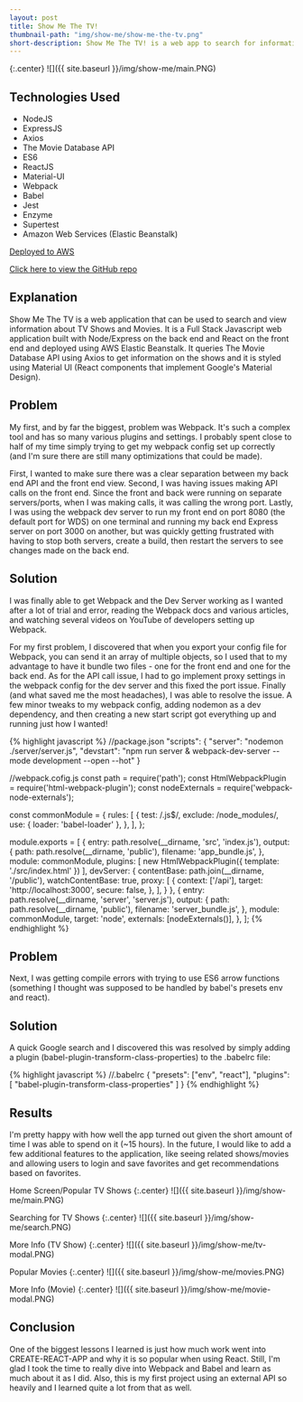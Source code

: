 ```yaml
---
layout: post
title: Show Me The TV!
thumbnail-path: "img/show-me/show-me-the-tv.png"
short-description: Show Me The TV! is a web app to search for information on TV Shows and Movies using The Movie Database API
---
```


{:.center}
![]({{ site.baseurl }}/img/show-me/main.PNG)

## Technologies Used

- NodeJS
- ExpressJS
- Axios
- The Movie Database API
- ES6
- ReactJS
- Material-UI
- Webpack
- Babel
- Jest
- Enzyme
- Supertest
- Amazon Web Services (Elastic Beanstalk)

[Deployed to AWS](http://showmethetv-env.uqrc23xqzq.us-east-2.elasticbeanstalk.com/)

[Click here to view the GitHub repo](https://github.com/tdfranklin/show-me-the-tv)

## Explanation

Show Me The TV is a web application that can be used to search and view information about TV Shows and Movies. It is a Full Stack Javascript web application built with Node/Express on the back end and React on the front end and deployed using AWS Elastic Beanstalk. It queries The Movie Database API using Axios to get information on the shows and it is styled using Material UI (React components that implement Google's Material Design).

## Problem

My first, and by far the biggest, problem was Webpack. It's such a complex tool and has so many various plugins and settings. I probably spent close to half of my time simply trying to get my webpack config set up correctly (and I'm sure there are still many optimizations that could be made).

First, I wanted to make sure there was a clear separation between my back end API and the front end view.  Second, I was having issues making API calls on the front end. Since the front and back were running on separate servers/ports, when I was making calls, it was calling the wrong port.  Lastly, I was using the webpack dev server to run my front end on port 8080 (the default port for WDS) on one terminal and running my back end Express server on port 3000 on another, but was quickly getting frustrated with having to stop both servers, create a build, then restart the servers to see changes made on the back end.

## Solution

I was finally able to get Webpack and the Dev Server working as I wanted after a lot of trial and error, reading the Webpack docs and various articles, and watching several videos on YouTube of developers setting up Webpack.

For my first problem, I discovered that when you export your config file for Webpack, you can send it an array of multiple objects, so I used that to my advantage to have it bundle two files - one for the front end and one for the back end.  As for the API call issue, I had to go implement proxy settings in the webpack config for the dev server and this fixed the port issue.  Finally (and what saved me the most headaches), I was able to resolve the issue. A few minor tweaks to my webpack config, adding nodemon as a dev dependency, and then creating a new start script got everything up and running just how I wanted!

{% highlight javascript %}
//package.json
"scripts": {
    "server": "nodemon ./server/server.js",
    "devstart": "npm run server & webpack-dev-server --mode development --open --hot"
}

//webpack.cofig.js
const path = require('path');
const HtmlWebpackPlugin = require('html-webpack-plugin');
const nodeExternals = require('webpack-node-externals');

const commonModule = {
    rules: [
        {
            test: /\.js$/,
            exclude: /node_modules/,
            use: {
                loader: 'babel-loader'
            },
        },
    ],
};

module.exports = [
    {
        entry: path.resolve(__dirname, 'src', 'index.js'),
        output: {
            path: path.resolve(__dirname, 'public'),
            filename: 'app_bundle.js',
        },
        module: commonModule,
        plugins: [
            new HtmlWebpackPlugin({
                template: './src/index.html'
            })
        ],
        devServer: {
            contentBase: path.join(__dirname, '/public'),
            watchContentBase: true,
            proxy: [
                {
                    context: ['/api'],
                    target: 'http://localhost:3000',
                    secure: false,
                },
            ],
        }
    },
    {
        entry: path.resolve(__dirname, 'server', 'server.js'),
        output: {
            path: path.resolve(__dirname, 'public'),
            filename: 'server_bundle.js',
        },
        module: commonModule,
        target: 'node',
        externals: [nodeExternals()],
    },
];
{% endhighlight %}

## Problem

Next, I was getting compile errors with trying to use ES6 arrow functions (something I thought was supposed to be handled by babel's presets env and react).

## Solution

A quick Google search and I discovered this was resolved by simply adding a plugin (babel-plugin-transform-class-properties) to the .babelrc file:

{% highlight javascript %}
//.babelrc
{
    "presets": ["env", "react"],
    "plugins": [
        "babel-plugin-transform-class-properties"
    ]
}
{% endhighlight %}

## Results

I'm pretty happy with how well the app turned out given the short amount of time I was able to spend on it (~15 hours). In the future, I would like to add a few additional features to the application, like seeing related shows/movies and allowing users to login and save favorites and get recommendations based on favorites.

Home Screen/Popular TV Shows
{:.center}
![]({{ site.baseurl }}/img/show-me/main.PNG)

Searching for TV Shows
{:.center}
![]({{ site.baseurl }}/img/show-me/search.PNG)

More Info (TV Show)
{:.center}
![]({{ site.baseurl }}/img/show-me/tv-modal.PNG)

Popular Movies
{:.center}
![]({{ site.baseurl }}/img/show-me/movies.PNG)

More Info (Movie)
{:.center}
![]({{ site.baseurl }}/img/show-me/movie-modal.PNG)

## Conclusion

One of the biggest lessons I learned is just how much work went into CREATE-REACT-APP and why it is so popular when using React.  Still, I'm glad I took the time to really dive into Webpack and Babel and learn as much about it as I did.  Also, this is my first project using an external API so heavily and I learned quite a lot from that as well.